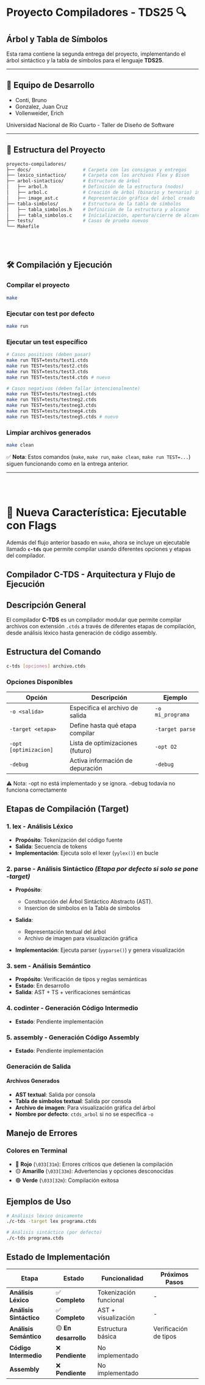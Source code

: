 # Proyecto Compiladores - TDS25 🔍
## Árbol y Tabla de Símbolos

Esta rama contiene la segunda entrega del proyecto, implementando el árbol sintáctico y la tabla de símbolos para el lenguaje **TDS25**.

---

## 👥 Equipo de Desarrollo
- Conti, Bruno  
- Gonzalez, Juan Cruz  
- Vollenweider, Erich  

Universidad Nacional de Río Cuarto - Taller de Diseño de Software

---

## 📁 Estructura del Proyecto

```bash
proyecto-compiladores/
├── docs/                   # Carpeta con las consignas y entregas
├── lexico_sintactico/      # Carpeta con los archivos Flex y Bison
├── arbol-sintactico/       # Estructura de árbol
│   ├── arbol.h             # Definición de la estructura (nodos)
│   ├── arbol.c             # Creación de árbol (binario y ternario) impresión en consola y liberación
│   ├── image_ast.c         # Representación gráfica del árbol creado
├── tabla-simbolos/         # Estructura de la tabla de símbolos
│   ├── tabla_simbolos.h    # Definición de la estructura y alcance
│   ├── tabla_simbolos.c    # Inicialización, apertura/cierre de alcance, inserción, búsqueda y visualización
├── tests/                  # Casos de prueba nuevos
└── Makefile
```

<br><br>

## 🛠️ Compilación y Ejecución

### Compilar el proyecto
```bash
make
```

### Ejecutar con test por defecto
```bash
make run
```

### Ejecutar un test específico
```bash
# Casos positivos (deben pasar)
make run TEST=tests/test1.ctds
make run TEST=tests/test2.ctds
make run TEST=tests/test3.ctds
make run TEST=tests/test4.ctds # nuevo

# Casos negativos (deben fallar intencionalmente)
make run TEST=tests/testneg1.ctds
make run TEST=tests/testneg2.ctds
make run TEST=tests/testneg3.ctds
make run TEST=tests/testneg4.ctds
make run TEST=tests/testneg5.ctds # nuevo
```

### Limpiar archivos generados
```bash
make clean
```

✅ **Nota**: Estos comandos (`make`, `make run`, `make clean`, `make run TEST=...`) siguen funcionando como en la entrega anterior.

---

<br><br>

# 🚀 **Nueva Característica: Ejecutable con Flags**

Además del flujo anterior basado en `make`, ahora se incluye un ejecutable llamado **`c-tds`** que permite compilar usando diferentes opciones y etapas del compilador.

## Compilador C-TDS - Arquitectura y Flujo de Ejecución

## Descripción General

El compilador **C-TDS** es un compilador modular que permite compilar archivos con extensión `.ctds` a través de diferentes etapas de compilación, desde análisis léxico hasta generación de código assembly.

## Estructura del Comando

```bash
c-tds [opciones] archivo.ctds
```

### Opciones Disponibles

| Opción | Descripción | Ejemplo |
|--------|-------------|---------|
| `-o <salida>` | Especifica el archivo de salida | `-o mi_programa` |
| `-target <etapa>` | Define hasta qué etapa compilar | `-target parse` |
| `-opt [optimizacion]` | Lista de optimizaciones (futuro) | `-opt O2` |
| `-debug` | Activa información de depuración | `-debug` |

⚠️ Nota: -opt no está implementado y se ignora. -debug todavia no funciona correctamente

## Etapas de Compilación (Target)

### 1. **lex** - Análisis Léxico
- **Propósito**: Tokenización del código fuente
- **Salida**: Secuencia de tokens
- **Implementación**: Ejecuta solo el lexer (`yylex()`) en bucle

### 2. **parse** - Análisis Sintáctico *(Etapa por defecto si solo se pone -target)*
- **Propósito**: 
    - Construcción del Árbol Sintáctico Abstracto (AST).
    - Insercion de simbolos en la Tabla de simbolos

- **Salida**: 
  - Representación textual del árbol
  - Archivo de imagen para visualización gráfica
- **Implementación**: Ejecuta parser (`yyparse()`) y genera visualización

### 3. **sem** - Análisis Semántico
- **Propósito**: Verificación de tipos y reglas semánticas
- **Estado**: En desarrollo
- **Salida**: AST + TS + verificaciones semánticas

### 4. **codinter** - Generación Código Intermedio
- **Estado**: Pendiente implementación

### 5. **assembly** - Generación Código Assembly
- **Estado**: Pendiente implementación

### Generación de Salida

#### Archivos Generados
- **AST textual**: Salida por consola
- **Tabla de simbolos textual**: Salida por consola
- **Archivo de imagen**: Para visualización gráfica del árbol
- **Nombre por defecto**: `ctds_arbol` si no se especifica `-o`

## Manejo de Errores

### Colores en Terminal
- 🔴 **Rojo** (`\033[31m`): Errores críticos que detienen la compilación
- 🟡 **Amarillo** (`\033[33m`): Advertencias y opciones desconocidas  
- 🟢 **Verde** (`\033[32m`): Compilación exitosa

## Ejemplos de Uso

```bash
# Análisis léxico únicamente
./c-tds -target lex programa.ctds

# Análisis sintáctico (por defecto)
./c-tds programa.ctds

```



## Estado de Implementación

| Etapa | Estado | Funcionalidad | Próximos Pasos |
|-------|--------|---------------|----------------|
| **Análisis Léxico** | ✅ **Completo** | Tokenización funcional | - |
| **Análisis Sintáctico** | ✅ **Completo** | AST + visualización | - |
| **Análisis Semántico** | 🟡 **En desarrollo** | Estructura básica | Verificación de tipos |
| **Código Intermedio** | ❌ **Pendiente** | No implementado |
| **Assembly** | ❌ **Pendiente** | No implementado |